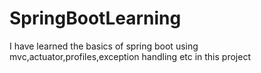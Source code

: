 # SpringBootLearning
I have learned the basics of spring boot using mvc,actuator,profiles,exception handling etc in this project
